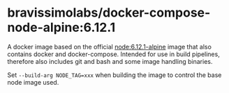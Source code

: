 # bravissimolabs/docker-compose-node-alpine:6.12.1

A docker image based on the official [node:6.12.1-alpine](https://hub.docker.com/_/node/) image that also contains docker and docker-compose. Intended for use in build pipelines, therefore also includes git and bash and some image handling binaries.

Set `--build-arg NODE_TAG=xxx` when building the image to control the base node image used.
